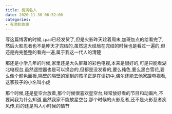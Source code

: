 ```yaml
---
title: 旋涡名人
date: 2020-11-30 06:52:00
categories: 
- 有酒和故事
---
```


写这篇博客的时候,`ipad`已经发货了,但是火影昨天趁着周末,加班加点的给看完了,然后火影忍者也不是昨天才完结的,虽然这大结局在完结的时候也是看过一遍的,但还是完完整整的看完一遍,属于我这一代人的清楚

那还是小学几年的时候,家里还是大头屏幕的彩色电视,本来是很好的,可是只能看湖北电视台,虽然遥控器也是可以换台的,但都是没发看的,要么纯色,要么黑白雪花,要么像个颜色面板,隔壁的隔壁的家到的孩子正是在读初中,偶尔还能去他家蹭电视看,这家孩子的小名叫小虎

那个时候,还是星空台放着,那个时候很喜欢星空台,经常放好看的节目和动画片,不要问我为什么知道,虽然我家不能放星空台,那个时候的火影忍者,还不是火影忍者疾风传,将的还是鸣人小时候的情节